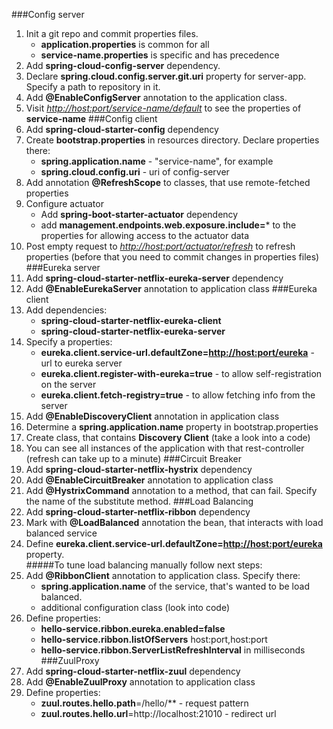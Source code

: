 ###Config server
1. Init a git repo and commit properties files.
    - **application.properties** is common for all
    - **service-name.properties** is specific and has precedence
2. Add **spring-cloud-config-server** dependency.
3. Declare **spring.cloud.config.server.git.uri** property for server-app. Specify a path to repository in it.
4. Add **@EnableConfigServer** annotation to the application class.
5. Visit *<http://host:port/service-name/default>* to see the properties of **service-name**
###Config client
1. Add **spring-cloud-starter-config** dependency
2. Create **bootstrap.properties** in resources directory. Declare properties there:
    - **spring.application.name** - "service-name", for example
    - **spring.cloud.config.uri** - uri of config-server
3. Add annotation **@RefreshScope** to classes, that use remote-fetched properties
4. Configure actuator
    - Add **spring-boot-starter-actuator** dependency
    - add **management.endpoints.web.exposure.include=*** to the properties for allowing access to the actuator data
5. Post empty request to *<http://host:port/actuator/refresh>* to refresh properties (before that you need to commit changes in properties files)
###Eureka server
1. Add **spring-cloud-starter-netflix-eureka-server** dependency
2. Add **@EnableEurekaServer** annotation to application class 
###Eureka client
1. Add dependencies:
    - **spring-cloud-starter-netflix-eureka-client**
    - **spring-cloud-starter-netflix-eureka-server**
2. Specify a properties:
    - **eureka.client.service-url.defaultZone=<http://host:port/eureka>** - url to eureka server
    - **eureka.client.register-with-eureka=true** - to allow self-registration on the server
    - **eureka.client.fetch-registry=true** - to allow fetching info from the server
3. Add **@EnableDiscoveryClient** annotation in application class
4. Determine a **spring.application.name** property in bootstrap.properties
5. Create class, that contains **Discovery Client** (take a look into a code)
6. You can see all instances of the application with that rest-controller (refresh can take up to a minute)
###Circuit Breaker
1. Add **spring-cloud-starter-netflix-hystrix** dependency
2. Add **@EnableCircuitBreaker** annotation to application class
3. Add **@HystrixCommand** annotation to a method, that can fail. Specify the name of the substitute method.
###Load Balancing
1. Add **spring-cloud-starter-netflix-ribbon** dependency
2. Mark with **@LoadBalanced** annotation the bean, that interacts with load balanced service
3. Define **eureka.client.service-url.defaultZone=<http://host:port/eureka>** property.<br/>
#####To tune load balancing manually follow next steps:
4. Add **@RibbonClient** annotation to application class. Specify there:
    - **spring.application.name** of the service, that's wanted to be load balanced.
    - additional configuration class (look into code)
5. Define properties:
    - **hello-service.ribbon.eureka.enabled=false**
    - **hello-service.ribbon.listOfServers** host:port,host:port
    - **hello-service.ribbon.ServerListRefreshInterval** in milliseconds
###ZuulProxy
1. Add **spring-cloud-starter-netflix-zuul** dependency
2. Add **@EnableZuulProxy** annotation to application class
3. Define properties: 
    - **zuul.routes.hello.path**=/hello/** - request pattern
    - **zuul.routes.hello.url**=http://localhost:21010 - redirect url